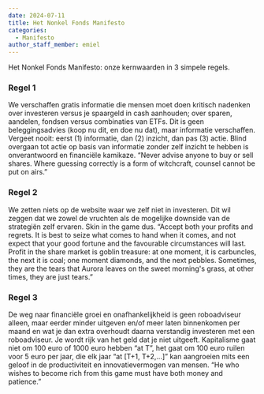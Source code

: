 ```yaml
---
date: 2024-07-11
title: Het Nonkel Fonds Manifesto
categories:
  - Manifesto
author_staff_member: emiel
---
```


Het Nonkel Fonds Manifesto: onze kernwaarden in 3 simpele regels.

### Regel 1

We verschaffen gratis informatie die mensen moet doen kritisch nadenken over investeren versus je spaargeld in cash aanhouden; over sparen, aandelen, fondsen versus combinaties van ETFs. Dit is geen beleggingsadvies (koop nu dit, en doe nu dat), maar informatie verschaffen. Vergeet nooit: eerst (1) informatie, dan (2) inzicht, dan pas (3) actie. Blind overgaan tot actie op basis van informatie zonder zelf inzicht te hebben is onverantwoord en financiële kamikaze. “Never advise anyone to buy or sell shares. Where guessing correctly is a form of witchcraft, counsel cannot be put on airs.”

### Regel 2

We zetten niets op de website waar we zelf niet in investeren. Dit wil zeggen dat we zowel de vruchten als de mogelijke downside van de strategiën zelf ervaren. Skin in the game dus. “Accept both your profits and regrets. It is best to seize what comes to hand when it comes, and not expect that your good fortune and the favourable circumstances will last. Profit in the share market is goblin treasure: at one moment, it is carbuncles, the next it is coal; one moment diamonds, and the next pebbles. Sometimes, they are the tears that Aurora leaves on the sweet morning's grass, at other times, they are just tears.”

### Regel 3 

De weg naar financiële groei en onafhankelijkheid is geen roboadviseur alleen, maar eerder minder uitgeven en/of meer laten binnenkomen per maand en wat je dan extra overhoudt daarna verstandig investeren met een roboadviseur. Je wordt rijk van het geld dat je niet uitgeeft. Kapitalisme gaat niet om 100 euro of 1000 euro hebben “at T”, het gaat om 100 euro ruilen voor 5 euro per jaar, die elk jaar “at [T+1, T+2,…]” kan aangroeien mits een geloof in de productiviteit en innovatievermogen van mensen. “He who wishes to become rich from this game must have both money and patience.”

